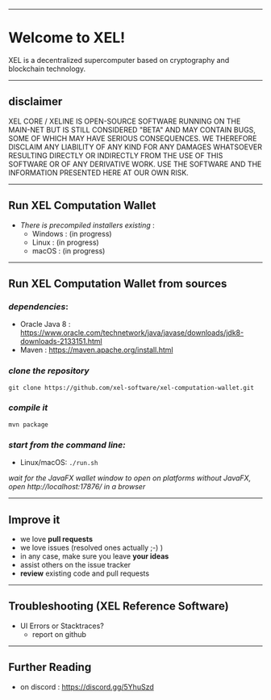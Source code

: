 ----
# Welcome to XEL!

XEL is a decentralized supercomputer based on cryptography and blockchain technology.

----
## disclaimer

XEL CORE / XELINE IS OPEN-SOURCE SOFTWARE RUNNING ON THE MAIN-NET BUT IS STILL CONSIDERED "BETA" AND MAY CONTAIN BUGS, SOME OF WHICH MAY HAVE SERIOUS CONSEQUENCES. WE THEREFORE DISCLAIM ANY LIABILITY OF ANY KIND FOR ANY DAMAGES WHATSOEVER RESULTING DIRECTLY OR INDIRECTLY FROM THE USE OF THIS SOFTWARE OR OF ANY DERIVATIVE WORK. USE THE SOFTWARE AND THE INFORMATION PRESENTED HERE AT OUR OWN RISK.

----
## Run XEL Computation Wallet

  - *There is precompiled installers existing* :
    - Windows : (in progress)
    - Linux : (in progress)
    - macOS : (in progress)

----
## Run XEL Computation Wallet from sources

### *dependencies*:
  - Oracle Java 8 : https://www.oracle.com/technetwork/java/javase/downloads/jdk8-downloads-2133151.html
  - Maven : https://maven.apache.org/install.html

### *clone the repository*

`git clone https://github.com/xel-software/xel-computation-wallet.git`

### *compile it*

`mvn package`

### *start from the command line:*
  - Linux/macOS: `./run.sh`

*wait for the JavaFX wallet window to open*
*on platforms without JavaFX, open http://localhost:17876/ in a browser*


----
## Improve it

  - we love **pull requests**
  - we love issues (resolved ones actually ;-) )
  - in any case, make sure you leave **your ideas**
  - assist others on the issue tracker
  - **review** existing code and pull requests

----
## Troubleshooting (XEL Reference Software)

  - UI Errors or Stacktraces?
    - report on github

----
## Further Reading

  - on discord : https://discord.gg/5YhuSzd
